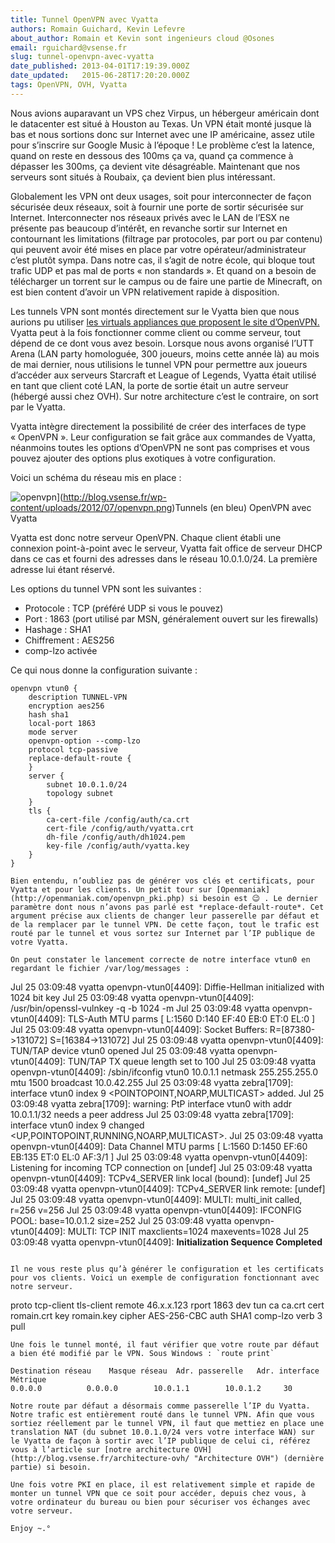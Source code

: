 ```yaml
---
title: Tunnel OpenVPN avec Vyatta
authors: Romain Guichard, Kevin Lefevre
about_author: Romain et Kevin sont ingenieurs cloud @Osones
email: rguichard@vsense.fr
slug: tunnel-openvpn-avec-vyatta
date_published: 2013-04-01T17:19:39.000Z
date_updated:   2015-06-28T17:20:20.000Z
tags: OpenVPN, OVH, Vyatta
---
```



Nous avions auparavant un VPS chez Virpus, un hébergeur américain dont le datacenter est situé à Houston au Texas. Un VPN était monté jusque là bas et nous sortions donc sur Internet avec une IP américaine, assez utile pour s’inscrire sur Google Music à l’époque ! Le problème c’est la latence, quand on reste en dessous des 100ms ça va, quand ça commence à dépasser les 300ms, ça devient vite désagréable. Maintenant que nos serveurs sont situés à Roubaix, ça devient bien plus intéressant.

Globalement les VPN ont deux usages, soit pour interconnecter de façon sécurisée deux réseaux, soit à fournir une porte de sortir sécurisée sur Internet. Interconnecter nos réseaux privés avec le LAN de l’ESX ne présente pas beaucoup d’intérêt, en revanche sortir sur Internet en contournant les limitations (filtrage par protocoles, par port ou par contenu) qui peuvent avoir été mises en place par votre opérateur/administrateur c’est plutôt sympa. Dans notre cas, il s’agit de notre école, qui bloque tout trafic UDP et pas mal de ports « non standards ». Et quand on a besoin de télécharger un torrent sur le campus ou de faire une partie de Minecraft, on est bien content d’avoir un VPN relativement rapide à disposition.

Les tunnels VPN sont montés directement sur le Vyatta bien que nous aurions pu utiliser [les virtuals appliances que proposent le site d’OpenVPN.](http://openvpn.net/index.php/access-server/download-openvpn-as-vm.html) Vyatta peut à la fois fonctionner comme client ou comme serveur, tout dépend de ce dont vous avez besoin. Lorsque nous avons organisé l’UTT Arena (LAN party homologuée, 300 joueurs, moins cette année là) au mois de mai dernier, nous utilisions le tunnel VPN pour permettre aux joueurs d’accéder aux serveurs Starcraft et League of Legends, Vyatta était utilisé en tant que client coté LAN, la porte de sortie était un autre serveur (hébergé aussi chez OVH). Sur notre architecture c’est le contraire, on sort par le Vyatta.

Vyatta intègre directement la possibilité de créer des interfaces de type « OpenVPN ». Leur configuration se fait grâce aux commandes de Vyatta, néanmoins toutes les options d’OpenVPN ne sont pas comprises et vous pouvez ajouter des options plus exotiques à votre configuration.

Voici un schéma du réseau mis en place :

![openvpn](http://res.cloudinary.com/vsense/image/upload/h_204,w_300/v1435508420/openvpn1_yu0vn1.png "openvpn")](http://blog.vsense.fr/wp-content/uploads/2012/07/openvpn.png)Tunnels (en bleu) OpenVPN avec Vyatta

Vyatta est donc notre serveur OpenVPN. Chaque client établi une connexion point-à-point avec le serveur, Vyatta fait office de serveur DHCP dans ce cas et fourni des adresses dans le réseau 10.0.1.0/24. La première adresse lui étant réservé.

Les options du tunnel VPN sont les suivantes :

- Protocole : TCP (préféré UDP si vous le pouvez)
- Port : 1863 (port utilisé par MSN, généralement ouvert sur les firewalls)
- Hashage : SHA1
- Chiffrement : AES256
- comp-lzo activée

Ce qui nous donne la configuration suivante :

```
openvpn vtun0 {        
    description TUNNEL-VPN        
    encryption aes256        
    hash sha1        
    local-port 1863        
    mode server        
    openvpn-option --comp-lzo        
    protocol tcp-passive        
    replace-default-route {        
    }        
    server {                  
        subnet 10.0.1.0/24            
        topology subnet        
    }        
    tls {            
        ca-cert-file /config/auth/ca.crt            
        cert-file /config/auth/vyatta.crt            
        dh-file /config/auth/dh1024.pem            
        key-file /config/auth/vyatta.key        
    }    
}

Bien entendu, n’oubliez pas de générer vos clés et certificats, pour Vyatta et pour les clients. Un petit tour sur [Openmaniak](http://openmaniak.com/openvpn_pki.php) si besoin est 😉 . Le dernier paramètre dont nous n’avons pas parlé est *replace-default-route*. Cet argument précise aux clients de changer leur passerelle par défaut et de la remplacer par le tunnel VPN. De cette façon, tout le trafic est routé par le tunnel et vous sortez sur Internet par l’IP publique de votre Vyatta.

On peut constater le lancement correcte de notre interface vtun0 en regardant le fichier /var/log/messages :

```
Jul 25 03:09:48 vyatta openvpn-vtun0[4409]: Diffie-Hellman initialized with 1024 bit key
Jul 25 03:09:48 vyatta openvpn-vtun0[4409]: /usr/bin/openssl-vulnkey -q -b 1024 -m <modulus omitted>
Jul 25 03:09:48 vyatta openvpn-vtun0[4409]: TLS-Auth MTU parms [ L:1560 D:140 EF:40 EB:0 ET:0 EL:0 ]
Jul 25 03:09:48 vyatta openvpn-vtun0[4409]: Socket Buffers: R=[87380->131072] S=[16384->131072]
Jul 25 03:09:48 vyatta openvpn-vtun0[4409]: TUN/TAP device vtun0 opened
Jul 25 03:09:48 vyatta openvpn-vtun0[4409]: TUN/TAP TX queue length set to 100
Jul 25 03:09:48 vyatta openvpn-vtun0[4409]: /sbin/ifconfig vtun0 10.0.1.1 netmask 255.255.255.0 mtu 1500 broadcast 10.0.42.255
Jul 25 03:09:48 vyatta zebra[1709]: interface vtun0 index 9 <POINTOPOINT,NOARP,MULTICAST> added.
Jul 25 03:09:48 vyatta zebra[1709]: warning: PtP interface vtun0 with addr 10.0.1.1/32 needs a peer address
Jul 25 03:09:48 vyatta zebra[1709]: interface vtun0 index 9 changed <UP,POINTOPOINT,RUNNING,NOARP,MULTICAST>.
Jul 25 03:09:48 vyatta openvpn-vtun0[4409]: Data Channel MTU parms [ L:1560 D:1450 EF:60 EB:135 ET:0 EL:0 AF:3/1 ]
Jul 25 03:09:48 vyatta openvpn-vtun0[4409]: Listening for incoming TCP connection on [undef]
Jul 25 03:09:48 vyatta openvpn-vtun0[4409]: TCPv4_SERVER link local (bound): [undef]
Jul 25 03:09:48 vyatta openvpn-vtun0[4409]: TCPv4_SERVER link remote: [undef]
Jul 25 03:09:48 vyatta openvpn-vtun0[4409]: MULTI: multi_init called, r=256 v=256
Jul 25 03:09:48 vyatta openvpn-vtun0[4409]: IFCONFIG POOL: base=10.0.1.2 size=252
Jul 25 03:09:48 vyatta openvpn-vtun0[4409]: MULTI: TCP INIT maxclients=1024 maxevents=1028 Jul 25 03:09:48 vyatta openvpn-vtun0[4409]: **Initialization Sequence Completed**
```

Il ne vous reste plus qu’à générer le configuration et les certificats pour vos clients. Voici un exemple de configuration fonctionnant avec notre serveur.

```
proto tcp-client
tls-client
remote 46.x.x.123
rport 1863
dev tun
ca ca.crt
cert romain.crt
key romain.key
cipher AES-256-CBC
auth SHA1
comp-lzo
verb 3
pull
```
Une fois le tunnel monté, il faut vérifier que votre route par défaut a bien été modifié par le VPN. Sous Windows : `route print`

Destination réseau    Masque réseau  Adr. passerelle   Adr. interface Métrique          
0.0.0.0          0.0.0.0        10.0.1.1        10.0.1.2     30

Notre route par défaut a désormais comme passerelle l’IP du Vyatta. Notre trafic est entièrement routé dans le tunnel VPN. Afin que vous sortiez réellement par le tunnel VPN, il faut que mettiez en place une translation NAT (du subnet 10.0.1.0/24 vers votre interface WAN) sur le Vyatta de façon à sortir avec l’IP publique de celui ci, référez vous à l’article sur [notre architecture OVH](http://blog.vsense.fr/architecture-ovh/ "Architecture OVH") (dernière partie) si besoin.

Une fois votre PKI en place, il est relativement simple et rapide de monter un tunnel VPN que ce soit pour accéder, depuis chez vous, à votre ordinateur du bureau ou bien pour sécuriser vos échanges avec votre serveur.

Enjoy ~.°
